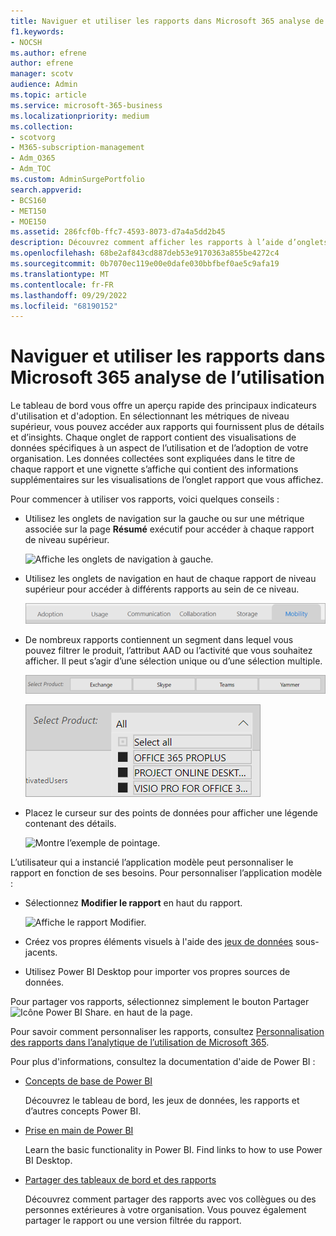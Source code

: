 ```yaml
---
title: Naviguer et utiliser les rapports dans Microsoft 365 analyse de l’utilisation
f1.keywords:
- NOCSH
ms.author: efrene
author: efrene
manager: scotv
audience: Admin
ms.topic: article
ms.service: microsoft-365-business
ms.localizationpriority: medium
ms.collection:
- scotvorg
- M365-subscription-management
- Adm_O365
- Adm_TOC
ms.custom: AdminSurgePortfolio
search.appverid:
- BCS160
- MET150
- MOE150
ms.assetid: 286fcf0b-ffc7-4593-8073-d7a4a5dd2b45
description: Découvrez comment afficher les rapports à l’aide d’onglets de navigation et de filtres.
ms.openlocfilehash: 68be2af843cd887deb53e9170363a855be4272c4
ms.sourcegitcommit: 0b7070ec119e00e0dafe030bbfbef0ae5c9afa19
ms.translationtype: MT
ms.contentlocale: fr-FR
ms.lasthandoff: 09/29/2022
ms.locfileid: "68190152"
---
```

# <a name="navigate-and-utilize-the-reports-in-microsoft-365-usage-analytics"></a>Naviguer et utiliser les rapports dans Microsoft 365 analyse de l’utilisation

Le tableau de bord vous offre un aperçu rapide des principaux indicateurs d'utilisation et d'adoption. En sélectionnant les métriques de niveau supérieur, vous pouvez accéder aux rapports qui fournissent plus de détails et d’insights. Chaque onglet de rapport contient des visualisations de données spécifiques à un aspect de l’utilisation et de l’adoption de votre organisation. Les données collectées sont expliquées dans le titre de chaque rapport et une vignette s’affiche qui contient des informations supplémentaires sur les visualisations de l’onglet rapport que vous affichez.

Pour commencer à utiliser vos rapports, voici quelques conseils :

- Utilisez les onglets de navigation sur la gauche ou sur une métrique associée sur la page **Résumé** exécutif pour accéder à chaque rapport de niveau supérieur.

    ![Affiche les onglets de navigation à gauche.](../../media/navigate-usage-analytics1.png)

- Utilisez les onglets de navigation en haut de chaque rapport de niveau supérieur pour accéder à différents rapports au sein de ce niveau.

    ![Affiche les onglets de navigation en haut de chaque rapport.](../../media/navigate-usage-analytics2.png)

- De nombreux rapports contiennent un segment dans lequel vous pouvez filtrer le produit, l’attribut AAD ou l’activité que vous souhaitez afficher. Il peut s’agir d’une sélection unique ou d’une sélection multiple.

    ![Affiche un segment.](../../media/navigate-usage-analytics3.png)

    ![Affiche un segment.](../../media/navigate-usage-analytics4.png)


- Placez le curseur sur des points de données pour afficher une légende contenant des détails.

    ![Montre l’exemple de pointage.](../../media/navigate-usage-analytics6.png)

L’utilisateur qui a instancié l’application modèle peut personnaliser le rapport en fonction de ses besoins. Pour personnaliser l’application modèle :

- Sélectionnez **Modifier le rapport** en haut du rapport.

    ![Affiche le rapport Modifier.](../../media/navigate-usage-analytics7.png)


- Créez vos propres éléments visuels à l'aide des [jeux de données](usage-analytics-data-model.md) sous-jacents.

- Utilisez Power BI Desktop pour importer vos propres sources de données.

Pour partager vos rapports, sélectionnez simplement le bouton Partager ![Icône Power BI Share.](../../media/dbb0569d-2013-4f9d-ab9d-d01b09631b92.png) en haut de la page.

Pour savoir comment personnaliser les rapports, consultez [Personnalisation des rapports dans l’analytique de l’utilisation de Microsoft 365](customize-reports.md).

Pour plus d'informations, consultez la documentation d'aide de Power BI :

- [Concepts de base de Power BI](/power-bi/service-basic-concepts)

    Découvrez le tableau de bord, les jeux de données, les rapports et d’autres concepts Power BI.

- [Prise en main de Power BI](/power-bi/service-get-started?wt.mc_id=O365_Reports_PBI_contentpack)

    Learn the basic functionality in Power BI. Find links to how to use Power BI Desktop.

- [Partager des tableaux de bord et des rapports](/power-bi/service-share-dashboards)

    Découvrez comment partager des rapports avec vos collègues ou des personnes extérieures à votre organisation. Vous pouvez également partager le rapport ou une version filtrée du rapport.